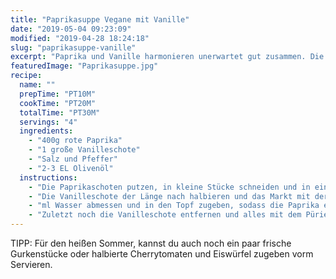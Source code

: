 ```yaml
---
title: "Paprikasuppe Vegane mit Vanille"
date: "2019-05-04 09:23:09"
modified: "2019-04-28 18:24:18"
slug: "paprikasuppe-vanille"
excerpt: "Paprika und Vanille harmonieren unerwartet gut zusammen. Die Suppe ist sowohl für die noch kühleren Sommerabende als auch für ganz heiße Tage auf Eis servieret der absolute Bringer. "
featuredImage: "Paprikasuppe.jpg"
recipe:
  name: ""
  prepTime: "PT10M"
  cookTime: "PT20M"
  totalTime: "PT30M"
  servings: "4"
  ingredients:
    - "400g rote Paprika"
    - "1 große Vanilleschote"
    - "Salz und Pfeffer"
    - "2-3 EL Olivenöl"
  instructions:
    - "Die Paprikaschoten putzen, in kleine Stücke schneiden und in einen Kochtopf geben."
    - "Die Vanilleschote der Länge nach halbieren und das Markt mit der stumpfen Seite des Messers herauskratzen. Sowohl die Schote als auch das Mark zu den Paprikastücken in den Topf geben."
    - "ml Wasser abmessen und in den Topf zugeben, sodass die Paprika eben so bedeckt ist. Salz zugeben und auf mittlerer Flamme für 20 Minuten köcheln lassen."
    - "Zuletzt noch die Vanilleschote entfernen und alles mit dem Pürierstab zu einer homogenen Suppe mixen. Das Öl zugeben und nach Lust und Laune mit ein paar Sprossen oder Microgreens garniert servieren."
---
```


TIPP: Für den heißen Sommer, kannst du auch noch ein paar frische Gurkenstücke oder halbierte Cherrytomaten und Eiswürfel zugeben vorm Servieren.